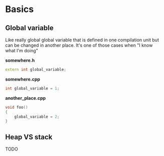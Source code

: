 # Basics

## Global variable

Like really global global variable that is defined in one compilation unit but can be changed in another place. It's one of those cases when "I know what I'm doing"

**somewhere.h**

```cpp
extern int global_variable;
```

**somewhere.cpp**

```cpp
int global_variable = 1;
```

**another_place.cpp**

```cpp
void foo()
{
    global_variable = 2;
}
```

## Heap VS stack

TODO